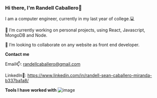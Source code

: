 ### Hi there, I'm Randell Caballero👋
I am a computer engineer, currently in my last year of college.💻

🔭 I’m currently working on personal projects, using React, Javascript, MongoDB and Node. 

👯 I’m looking to collaborate on any website as front end developer. 


**Contact me**

Email📫: randellcaballero@gmail.com

LinkedIn👀: https://www.linkedin.com/in/randell-sean-caballero-miranda-b337ba1a8/


**Tools I have worked with**
![image](https://user-images.githubusercontent.com/102177367/195671591-58fa3ea6-3b2c-4874-85b9-731a226c160f.png)

<!--
**RandellSCaballero/RandellSCaballero** is a ✨ _special_ ✨ repository because its `README.md` (this file) appears on your GitHub profile.

Here are some ideas to get you started:

- 🔭 I’m currently working on ...
- 🌱 I’m currently learning ...
- 👯 I’m looking to collaborate on ...
- 🤔 I’m looking for help with ...
- 💬 Ask me about ...
- 📫 How to reach me: ...
- 😄 Pronouns: ...
- ⚡ Fun fact: ...
-->
